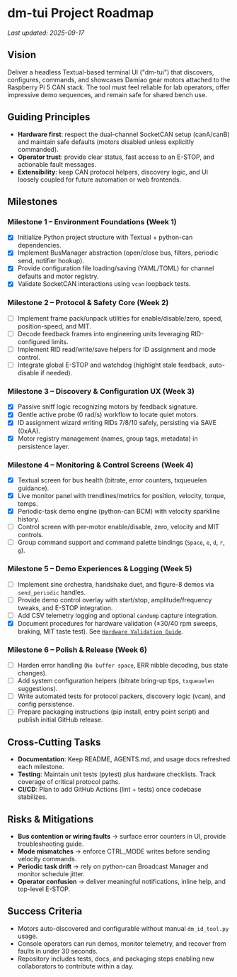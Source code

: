 # dm-tui Project Roadmap

_Last updated: 2025-09-17_

## Vision
Deliver a headless Textual-based terminal UI ("dm-tui") that discovers, configures, commands, and showcases Damiao gear motors attached to the Raspberry Pi 5 CAN stack. The tool must feel reliable for lab operators, offer impressive demo sequences, and remain safe for shared bench use.

## Guiding Principles
- **Hardware first**: respect the dual-channel SocketCAN setup (canA/canB) and maintain safe defaults (motors disabled unless explicitly commanded).
- **Operator trust**: provide clear status, fast access to an E-STOP, and actionable fault messages.
- **Extensibility**: keep CAN protocol helpers, discovery logic, and UI loosely coupled for future automation or web frontends.

## Milestones

### Milestone 1 – Environment Foundations (Week 1)
- [x] Initialize Python project structure with Textual + python-can dependencies.
- [x] Implement BusManager abstraction (open/close bus, filters, periodic send, notifier hookup).
- [x] Provide configuration file loading/saving (YAML/TOML) for channel defaults and motor registry.
- [x] Validate SocketCAN interactions using `vcan` loopback tests.

### Milestone 2 – Protocol & Safety Core (Week 2)
- [ ] Implement frame pack/unpack utilities for enable/disable/zero, speed, position-speed, and MIT.
- [ ] Decode feedback frames into engineering units leveraging RID-configured limits.
- [ ] Implement RID read/write/save helpers for ID assignment and mode control.
- [ ] Integrate global E-STOP and watchdog (highlight stale feedback, auto-disable if needed).

### Milestone 3 – Discovery & Configuration UX (Week 3)
- [x] Passive sniff logic recognizing motors by feedback signature.
- [x] Gentle active probe (0 rad/s) workflow to locate quiet motors.
- [x] ID assignment wizard writing RIDs 7/8/10 safely, persisting via SAVE (0xAA).
- [x] Motor registry management (names, group tags, metadata) in persistence layer.

### Milestone 4 – Monitoring & Control Screens (Week 4)
- [x] Textual screen for bus health (bitrate, error counters, txqueuelen guidance).
- [x] Live monitor panel with trendlines/metrics for position, velocity, torque, temps.
- [x] Periodic-task demo engine (python-can BCM) with velocity sparkline history.
- [ ] Control screen with per-motor enable/disable, zero, velocity and MIT controls.
- [ ] Group command support and command palette bindings (`Space`, `e`, `d`, `r`, `g`).

### Milestone 5 – Demo Experiences & Logging (Week 5)
- [ ] Implement sine orchestra, handshake duet, and figure-8 demos via `send_periodic` handles.
- [ ] Provide demo control overlay with start/stop, amplitude/frequency tweaks, and E-STOP integration.
- [ ] Add CSV telemetry logging and optional `candump` capture integration.
- [x] Document procedures for hardware validation (±30/40 rpm sweeps, braking, MIT taste test). See [`Hardware Validation Guide`](HARDWARE_VALIDATION.md).

### Milestone 6 – Polish & Release (Week 6)
- [ ] Harden error handling (`No buffer space`, ERR nibble decoding, bus state changes).
- [ ] Add system configuration helpers (bitrate bring-up tips, `txqueuelen` suggestions).
- [ ] Write automated tests for protocol packers, discovery logic (vcan), and config persistence.
- [ ] Prepare packaging instructions (pip install, entry point script) and publish initial GitHub release.

## Cross-Cutting Tasks
- **Documentation**: Keep README, AGENTS.md, and usage docs refreshed each milestone.
- **Testing**: Maintain unit tests (pytest) plus hardware checklists. Track coverage of critical protocol paths.
- **CI/CD**: Plan to add GitHub Actions (lint + tests) once codebase stabilizes.

## Risks & Mitigations
- **Bus contention or wiring faults** → surface error counters in UI, provide troubleshooting guide.
- **Mode mismatches** → enforce CTRL_MODE writes before sending velocity commands.
- **Periodic task drift** → rely on python-can Broadcast Manager and monitor schedule jitter.
- **Operator confusion** → deliver meaningful notifications, inline help, and top-level E-STOP.

## Success Criteria
- Motors auto-discovered and configurable without manual `dm_id_tool.py` usage.
- Console operators can run demos, monitor telemetry, and recover from faults in under 30 seconds.
- Repository includes tests, docs, and packaging steps enabling new collaborators to contribute within a day.
